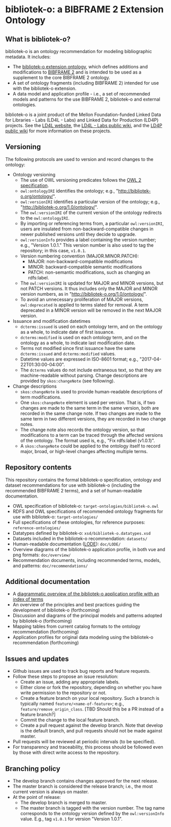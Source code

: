 # bibliotek-o: a BIBFRAME 2 Extension Ontology

## What is bibliotek-o?

bibliotek-o is an ontology recommendation for modeling bibliographic metadata. It includes:

* The [bibliotek-o extension ontology](http://bibliotek-o.org/ontology/), which defines additions and modifications to [BIBFRAME 2](http://id.loc.gov/ontologies/bibframe) and is intended to be used as a supplement to the core BIBFRAME 2 ontology.
* A set of ontology fragments (including BIBFRAME 2) intended for use with the bibliotek-o extension.
* A data model and application profile - i.e., a set of recommended models and patterns for the use BIBFRAME 2, bibliotek-o and external ontologies.

bibliotek-o is a joint product of the Mellon Foundation-funded Linked Data for Libraries - Labs (LD4L - Labs) and Linked Data for Production (LD4P) projects. See the [LD4L website](http://ld4l.org), the [LD4L - Labs public wiki](https://wiki.duraspace.org/pages/viewpage.action?pageId=77447730), and the [LD4P public wiki](https://wiki.duraspace.org/pages/viewpage.action?pageId=74515029) for more information on these projects.

## Versioning

The following protocols are used to version and record changes to the ontology:
  
  * Ontology versioning
    * The use of OWL versioning predicates follows the [OWL 2 specification](https://www.w3.org/TR/owl2-syntax/#Ontology_IRI_and_Version_IRI).
    * `owl:ontologyIRI` identifies the ontology; e.g., "http://bibliotek-o.org/ontology/".
    * `owl:versionIRI` identifies a particular version of the ontology; e.g., "http://bibliotek-o.org/1.0/ontology/". 
    * The `owl:versionIRI` of the current version of the ontology redirects to the `owl:ontologyIRI`.
    * By importing or referencing terms from, a particular `owl:versionIRI`, users are insulated from non-backward-compatible changes in newer published versions until they decide to upgrade.
    * `owl:versionInfo` provides a label containing the version number; e.g., "Version 1.0.1." This version number is also used to tag the repository; in this case, `v1.0.1`.
    * Version numbering convention (MAJOR.MINOR.PATCH):
      * MAJOR: non-backward-compatible modifications
      * MINOR: backward-compatible semantic modifications
      * PATCH: non-semantic modifications, such as changing an rdfs:label.
    * The `owl:versionIRI` is updated for MAJOR and MINOR versions, but not PATCH versions. It thus includes only the MAJOR and MINOR version numbers, as in "http://bibliotek-o.org/1.0/ontology/".
    * To avoid an unnecessary proliferation of MAJOR versions, `owl:deprecated` is applied to terms slated for removal. A term deprecated in a MINOR version will be removed in the next MAJOR version. 
  * Issuance and modification datetimes
    * `dcterms:issued` is used on each ontology term, and on the ontology as a whole, to indicate date of first issuance.
    * `dcterms:modified` is used on each ontology term, and on the ontology as a whole, to indicate last modification date. 
    * Terms not modified since first issuance have the same `dcterms:issued` and `dcterms:modified` values.
    * Datetime values are expressed in ISO-8601 format; e.g., "2017-04-22T01:30:00-04:00".
    * The `dcterms` values do not include extraneous text, so that they are machine-readable without parsing. Change descriptions are provided by `skos:changeNote` (see following).
  * Change descriptions
    * `skos:changeNote` is used to provide human-readable descriptions of term modifications. 
    * One `skos:changeNote` element is used per version. That is, if two changes are made to the same term in the same version, both are recorded in the same change note. If two changes are made to the same term in two different versions, they are recorded in two change notes.
    * The change note also records the ontology version, so that modifications to a term can be traced through the affected versions of the ontology. The format used is, e.g., "Fix rdfs:label (v1.0.1)".
    * A `skos:changeNote` could be applied to the ontology itself to record major, broad, or high-level changes affecting multiple terms.

## Repository contents

This repository contains the formal bibliotek-o specification, ontology and dataset recommendations for use with bibliotek-o (including the recommended BIBFRAME 2 terms), and a set of human-readable documentation. 

  * OWL specification of bibliotek-o: `target-ontologies/bibliotek-o.owl`
  * RDFS and OWL specifications of recommended ontology fragments for use with bibliotek-o: `target-ontologies/`
  * Full specifications of these ontologies, for reference purposes: `reference-ontologies/`
  * Datatypes defined by bibliotek-o: `xsd/bibliotek-o.datatypes.xsd`
  * Datasets included in the bibliotek-o recommendation: `datasets/`
  * Human-readable documentation ([LODE](http://www.essepuntato.it/lode)): `doc/LODE/`
  * Overview diagrams of the bibliotek-o application profile, in both vue and png formats: `doc/overview/`
  * Recommendation documents, including recommended terms, models, and patterns: `doc/recommendations/`
  
  
## Additional documentation 

  * A [diagrammatic overview of the bibliotek-o application profile with an index of terms](http://bibliotek-o.org/overview.html) 
  * An overview of the principles and best practices guiding the development of bibliotek-o (forthcoming)
  * Discussion and diagrams of the principal models and patterns adopted by bibliotek-o (forthcoming)
  * Mapping tables from current catalog formats to the ontology recommendation (forthcoming)
  * Application profiles for original data modeling using the bibliotek-o recommendation (forthcoming)


## Issues and updates

  * Github issues are used to track bug reports and feature requests.
  * Follow these steps to propose an issue resolution:
    * Create an issue, adding any appropriate labels.
    * Either clone or fork the repository, depending on whether you have write permission to the repository or not.
    * Create a feature branch on your local repository. Such a branch is typically named `feature/<name-of-feature>`; e.g., `feature/remove_origin_class`. [TBD Should this be a PR instead of a feature branch?]
    * Commit the change to the local feature branch.
    * Create a pull request against the develop branch. Note that develop is the default branch, and pull requests should not be made against master.
  * Pull requests will be reviewed at periodic intervals (to be specified).
  * For transparency and traceability, this process should be followed even by those with direct write access to the repository.
  
  
## Branching policy

  * The develop branch contains changes approved for the next release.
  * The master branch is considered the release branch; i.e., the most current version is always on master.
  * At the point of release:
    * The develop branch is merged to master.
    * The master branch is tagged with the version number. The tag name corresponds to the ontology version defined by the `owl:versionInfo` value. E.g., tag `v1.0.1` for version "Version 1.0.1".
